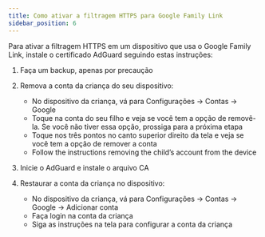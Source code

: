 ```yaml
---
title: Como ativar a filtragem HTTPS para Google Family Link
sidebar_position: 6
---
```


Para ativar a filtragem HTTPS em um dispositivo que usa o Google Family Link, instale o certificado AdGuard seguindo estas instruções:

1. Faça um backup, apenas por precaução
1. Remova a conta da criança do seu dispositivo:

    - No dispositivo da criança, vá para Configurações → Contas → Google
    - Toque na conta do seu filho e veja se você tem a opção de removê-la. Se você não tiver essa opção, prossiga para a próxima etapa
    - Toque nos três pontos no canto superior direito da tela e veja se você tem a opção de remover a conta
    - Follow the instructions removing the child’s account from the device

1. Inicie o AdGuard e instale o arquivo CA
1. Restaurar a conta da criança no dispositivo:

    - No dispositivo da criança, vá para Configurações → Contas → Google → Adicionar conta
    - Faça login na conta da criança
    - Siga as instruções na tela para configurar a conta da criança
